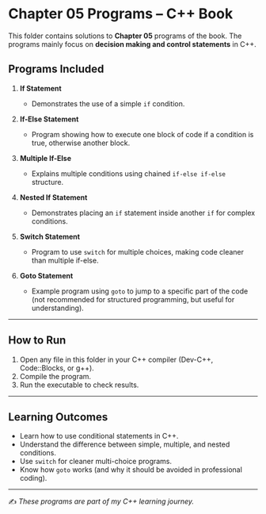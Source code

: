 # Chapter 05 Programs – C++ Book

This folder contains solutions to **Chapter 05** programs of the book. The programs mainly focus on **decision making and control statements** in C++.

## Programs Included

1. **If Statement**

   * Demonstrates the use of a simple `if` condition.

2. **If-Else Statement**

   * Program showing how to execute one block of code if a condition is true, otherwise another block.

3. **Multiple If-Else**

   * Explains multiple conditions using chained `if-else if-else` structure.

4. **Nested If Statement**

   * Demonstrates placing an `if` statement inside another `if` for complex conditions.

5. **Switch Statement**

   * Program to use `switch` for multiple choices, making code cleaner than multiple if-else.

6. **Goto Statement**

   * Example program using `goto` to jump to a specific part of the code (not recommended for structured programming, but useful for understanding).

---

## How to Run

1. Open any file in this folder in your C++ compiler (Dev-C++, Code::Blocks, or g++).
2. Compile the program.
3. Run the executable to check results.

---

## Learning Outcomes

* Learn how to use conditional statements in C++.
* Understand the difference between simple, multiple, and nested conditions.
* Use `switch` for cleaner multi-choice programs.
* Know how `goto` works (and why it should be avoided in professional coding).

---

✍️ *These programs are part of my C++ learning journey.*

